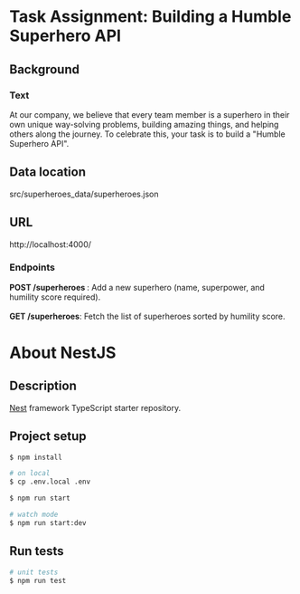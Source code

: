 # Task Assignment: Building a Humble Superhero API
## Background
### Text

At our company, we believe that every team member is a superhero in their own unique way-solving problems, building amazing things, and helping others along the journey. To celebrate this, your task is to build a "Humble Superhero API".

## Data location

src/superheroes_data/superheroes.json

## URL 

http://localhost:4000/

### Endpoints

<strong>POST /superheroes </strong>: Add a new superhero (name, superpower, and humility score required).<br/> \
<strong>GET /superheroes</strong>: Fetch the list of superheroes sorted by humility score.

# About NestJS
## Description

[Nest](https://github.com/nestjs/nest) framework TypeScript starter repository.

## Project setup

```bash
$ npm install

# on local
$ cp .env.local .env

$ npm run start

# watch mode
$ npm run start:dev
```

## Run tests

```bash
# unit tests
$ npm run test
```
